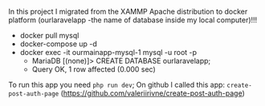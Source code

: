 In this project I migrated from the XAMMP Apache distribution to docker platform (ourlaravelapp -the name of database inside my local computer)!!!

-   docker pull mysql
-   docker-compose up -d
-   docker exec -it ourmainapp-mysql-1 mysql -u root -p
    -   MariaDB [(none)]> CREATE DATABASE ourlaravelapp;
    -   Query OK, 1 row affected (0.000 sec)

To run this app you need `php run dev`;
On github I called this app: `create-post-auth-page` (https://github.com/valeriirivne/create-post-auth-page)
